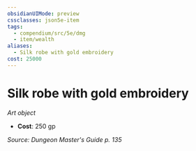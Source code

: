 ```yaml
---
obsidianUIMode: preview
cssclasses: json5e-item
tags:
  - compendium/src/5e/dmg
  - item/wealth
aliases:
  - Silk robe with gold embroidery
cost: 25000
---
```

# Silk robe with gold embroidery
*Art object*  

- **Cost**: 250 gp

*Source: Dungeon Master's Guide p. 135*
